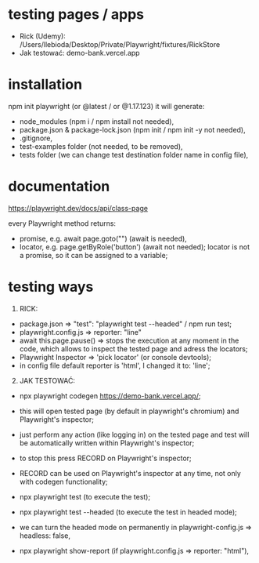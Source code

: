 # testing pages / apps

- Rick (Udemy): /Users/llebioda/Desktop/Private/Playwright/fixtures/RickStore
- Jak testować: demo-bank.vercel.app

# installation

npm init playwright (or @latest / or @1.17.123) it will generate:

- node_modules (npm i / npm install not needed),
- package.json & package-lock.json (npm init / npm init -y not needed),
- .gitignore,
- test-examples folder (not needed, to be removed),
- tests folder (we can change test destination folder name in config file),

# documentation

https://playwright.dev/docs/api/class-page

every Playwright method returns:

- promise, e.g. await page.goto("\") (await is needed),
- locator, e.g. page.getByRole('button') (await not needed); locator is not a promise, so it can be assigned to a variable;

# testing ways

1. RICK:

- package.json => "test": "playwright test --headed" / npm run test;
- playwright.config.js => reporter: "line"
- await this.page.pause() => stops the execution at any moment in the code, which allows to inspect the tested page and adress the locators;
- Playwright Inspector => 'pick locator' (or console devtools);
- in config file default reporter is 'html', I changed it to: 'line';

2. JAK TESTOWAĆ:

- npx playwright codegen https://demo-bank.vercel.app/;

- this will open tested page (by default in playwright's chromium) and Playwright's inspector;
- just perform any action (like logging in) on the tested page and test will be automatically written within Playwright's inspector;
- to stop this press RECORD on Playwright's inspector;
- RECORD can be used on Playwright's inspector at any time, not only with codegen functionality;

- npx playwright test (to execute the test);
- npx playwright test --headed (to execute the test in headed mode);
- we can turn the headed mode on permanently in playwright-config.js => headless: false,
- npx playwright show-report (if playwright.config.js => reporter: "html"),
